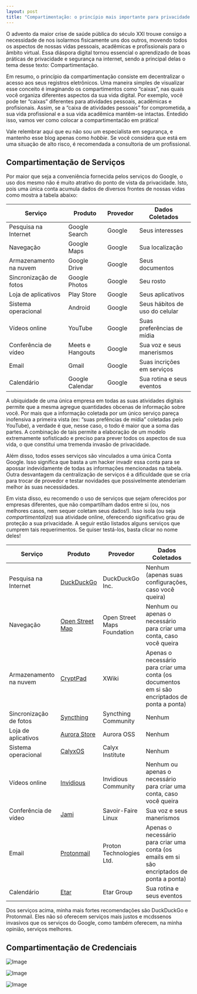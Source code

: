 ```yaml
---
layout: post
title: "Compartimentação: o princípio mais importante para privacidade e segurança digital"
---
```


O advento da maior crise de saúde pública do século XXI trouxe consigo a
necessidade de nos isolarmos fisicamente uns dos outros, movendo todos
os aspectos de nossas vidas pessoais, acadêmicas e profissionais para o
âmbito virtual. Essa diáspora digital tornou essencial o aprendizado de
boas práticas de privacidade e segurança na internet, sendo a principal
delas o tema desse texto: Compartimentação.

Em resumo, o princípio da compartimentação consiste em decentralizar o
acesso aos seus registros eletrônicos. Uma maneira simples de visualizar
esse conceito é imaginando os compartimentos como “caixas”, nas quais
você organiza diferentes aspectos da sua vida digital. Por exemplo, você
pode ter “caixas” diferentes para atividades pessoais, acadêmicas e
profisionais. Assim, se a “caixa de atividades pessoais” for
comprometida, a sua vida profissional e a sua vida acadêmica mantêm-se
intactas. Entedido isso, vamos ver como colocar a compartimentaćão em
prática!

Vale relembrar aqui que eu não sou um especialista em segurança, e
mantenho esse blog apenas como *hobbie*. Se você considera que está em
uma situação de alto risco, é recomendada a consultoria de um
profissional.

Compartimentação de Serviços
----------------------------

Por maior que seja a conveniência fornecida pelos serviços do Google, o
uso dos mesmo não é muito atrativo do ponto de vista da privacidade.
Isto, pois uma única conta acumula dados de diversos frontes de nossas
vidas como mostra a tabela abaixo:

| Serviço                | Produto          | Provedor | Dados Coletados                |
|------------------------|------------------|----------|--------------------------------|
| Pesquisa na Internet   | Google Search    | Google   | Seus interesses                |
| Navegação              | Google Maps      | Google   | Sua localização                |
| Armazenamento na nuvem | Google Drive     | Google   | Seus documentos                |
| Sincronização de fotos | Google Photos    | Google   | Seu rosto                      |
| Loja de aplicativos    | Play Store       | Google   | Seus aplicativos               |
| Sistema operacional    | Android          | Google   | Seus hábitos de uso do celular |
| Vídeos online          | YouTube          | Google   | Suas preferências de mídia     |
| Conferência de vídeo   | Meets e Hangouts | Google   | Sua voz e seus manerismos      |
| Email                  | Gmail            | Google   | Suas incrições em serviços     |
| Calendário             | Google Calendar  | Google   | Sua rotina e seus eventos      |

A ubiquidade de uma única empresa em todas as suas atividades digitais
permite que a mesma agregue quantidades obcenas de informação sobre
você. Por mais que a informação coletada por um único serviço pareça
inofensiva a primeira vista (ex: “suas prefências de mídia” coletadas
pelo YouTube), a verdade é que, nesse caso, o todo é maior que a soma
das partes. A combinação de tais permite a elaboração de um modelo
extremamente sofisticado e preciso para prever todos os aspectos de sua
vida, o que constitui uma tremenda invasão de privacidade.

Além disso, todos esses serviços são vinculados a uma única Conta
Google. Isso significa que basta a um hacker invadir essa conta para se
apossar indevidamente de todas as informações mencionadas na tabela.
Outra desvantagem da centralização de serviços é a dificuldade que se
cria para trocar de provedor e testar novidades que possivelmente
atenderiam melhor às suas necessidades.

Em vista disso, eu recomendo o uso de serviços que sejam oferecidos por
empresas diferentes, que não compartilham dados entre si (ou, nos
melhores casos, nem sequer coletam seus dados!). Isso isola (ou seja
*compartimentaliza*) sua atividade online, oferecendo significativo grau
de proteção a sua privacidade. A seguir estão listados alguns serviços
que cumprem tais requerimentos. Se quiser testá-los, basta clicar no
nome deles!

| Serviço                | Produto                                             | Provedor                    | Dados Coletados                                              |
| ---------------------- | --------------------------------------------------- | --------------------------- | ------------------------------------------------------------ |
| Pesquisa na Internet   | [DuckDuckGo](https://duckduckgo.com/)               | DuckDuckGo Inc.             | Nenhum (apenas suas configurações, caso você queira)         |
| Navegação              | [Open Street Map](https://www.openstreetmap.org/)   | Open Street Maps Foundation | Nenhum ou apenas o necessário para criar uma conta, caso você queira |
| Armazenamento na nuvem | [CryptPad](https://cryptpad.fr/)                    | XWiki                       | Apenas o necessário para criar uma conta (os documentos em si são encriptados de ponta a ponta) |
| Sincronização de fotos | [Syncthing](https://syncthing.net/)                 | Syncthing Community         | Nenhum                                                       |
| Loja de aplicativos    | [Aurora Store](https://auroraoss.com/)              | Aurora OSS                  | Nenhum                                                       |
| Sistema operacional    | [CalyxOS](https://freerobot.org/)                   | Calyx Institute             | Nenhum                                                       |
| Vídeos online          | [Invidious](https://invidious.snopyta.org/)         | Invidious Community         | Nenhum ou apenas o necessário para criar uma conta, caso você queira |
| Conferência de vídeo   | [Jami](https://jami.net/)                           | Savoir-Faire Linux          | Sua voz e seus manerismos                                    |
| Email                  | [Protonmail](https://protonmail.com/)               | Proton Technologies Ltd.    | Apenas o necessário para criar uma conta (os emails em si são encriptados de ponta a ponta) |
| Calendário             | [Etar](https://github.com/Etar-Group/Etar-Calendar) | Etar Group                  | Sua rotina e seus eventos                                    |

Dos serviços acima, minha mais fortes recomendações são DuckDuckGo e
Protonmail. Eles não só oferecem serviços mais justos e mcdssenos invasivos
que os serviços do Google, como também oferecem, na minha opinião,
serviços melhores.

Compartimentação de Credenciais
-------------------------------

![Image](https://i.imgur.com/JP4eZPN.png)

![Image](https://i.imgur.com/ag6Auwz.png)

![Image](https://i.imgur.com/xUZhxqs.png)
